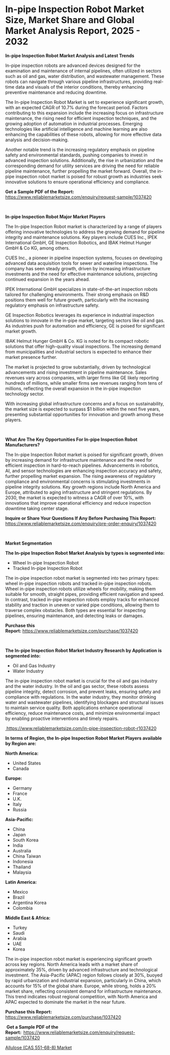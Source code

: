 <p><h1>In-pipe Inspection Robot Market Size, Market Share and Global Market Analysis Report, 2025 - 2032</h1></p><p><strong>In-pipe Inspection Robot Market Analysis and Latest Trends</strong></p>
<p><p>In-pipe inspection robots are advanced devices designed for the examination and maintenance of internal pipelines, often utilized in sectors such as oil and gas, water distribution, and wastewater management. These robots can navigate through various pipeline infrastructures, providing real-time data and visuals of the interior conditions, thereby enhancing preventive maintenance and reducing downtime.</p><p>The In-pipe Inspection Robot Market is set to experience significant growth, with an expected CAGR of 10.7% during the forecast period. Factors contributing to this expansion include the increasing focus on infrastructure maintenance, the rising need for efficient inspection techniques, and the growing adoption of automation in industrial processes. Emerging technologies like artificial intelligence and machine learning are also enhancing the capabilities of these robots, allowing for more effective data analysis and decision-making.</p><p>Another notable trend is the increasing regulatory emphasis on pipeline safety and environmental standards, pushing companies to invest in advanced inspection solutions. Additionally, the rise in urbanization and the corresponding demand for utility services are driving the need for reliable pipeline maintenance, further propelling the market forward. Overall, the in-pipe inspection robot market is poised for robust growth as industries seek innovative solutions to ensure operational efficiency and compliance.</p></p>
<p><strong>Get a Sample PDF of the Report:&nbsp;</strong> <a href="https://www.reliablemarketsize.com/enquiry/request-sample/1037420?utm_campaign=2457&utm_medium=2&utm_source=Github&utm_content=ia&utm_term=21032025&utm_id=in-pipe-inspection-robot">https://www.reliablemarketsize.com/enquiry/request-sample/1037420</a></p>
<p>&nbsp;</p>
<p><strong>In-pipe Inspection Robot Major Market Players</strong></p>
<p><p>The In-pipe Inspection Robot market is characterized by a range of players offering innovative technologies to address the growing demand for pipeline integrity and maintenance solutions. Key players include CUES Inc., IPEK International GmbH, GE Inspection Robotics, and IBAK Helmut Hunger GmbH & Co KG, among others.</p><p>CUES Inc., a pioneer in pipeline inspection systems, focuses on developing advanced data acquisition tools for sewer and waterline inspections. The company has seen steady growth, driven by increasing infrastructure investments and the need for effective maintenance solutions, projecting continued expansion in the years ahead.</p><p>IPEK International GmbH specializes in state-of-the-art inspection robots tailored for challenging environments. Their strong emphasis on R&D positions them well for future growth, particularly with the increasing regulatory emphasis on infrastructure safety.</p><p>GE Inspection Robotics leverages its experience in industrial inspection solutions to innovate in the in-pipe market, targeting sectors like oil and gas. As industries push for automation and efficiency, GE is poised for significant market growth.</p><p>IBAK Helmut Hunger GmbH & Co. KG is noted for its compact robotic solutions that offer high-quality visual inspections. The increasing demand from municipalities and industrial sectors is expected to enhance their market presence further.</p><p>The market is projected to grow substantially, driven by technological advancements and rising investment in pipeline maintenance. Sales revenues vary across companies, with larger firms like GE likely reporting hundreds of millions, while smaller firms see revenues ranging from tens of millions, reflecting the overall expansion in the in-pipe inspection technology sector. </p><p>With increasing global infrastructure concerns and a focus on sustainability, the market size is expected to surpass $1 billion within the next five years, presenting substantial opportunities for innovation and growth among these players.</p></p>
<p>&nbsp;</p>
<p><strong>What Are The Key Opportunities For In-pipe Inspection Robot Manufacturers?</strong></p>
<p><p>The In-pipe Inspection Robot market is poised for significant growth, driven by increasing demand for infrastructure maintenance and the need for efficient inspection in hard-to-reach pipelines. Advancements in robotics, AI, and sensor technologies are enhancing inspection accuracy and safety, further propelling market expansion. The rising awareness of regulatory compliance and environmental concerns is stimulating investments in pipeline integrity solutions. Key growth regions include North America and Europe, attributed to aging infrastructure and stringent regulations. By 2030, the market is expected to witness a CAGR of over 10%, with innovations that improve operational efficiency and reduce inspection downtime taking center stage.</p></p>
<p><strong>Inquire or Share Your Questions If Any Before Purchasing This Report:</strong> <a href="https://www.reliablemarketsize.com/enquiry/pre-order-enquiry/1037420?utm_campaign=2457&utm_medium=2&utm_source=Github&utm_content=ia&utm_term=21032025&utm_id=in-pipe-inspection-robot">https://www.reliablemarketsize.com/enquiry/pre-order-enquiry/1037420</a></p>
<p>&nbsp;</p>
<p><strong>Market Segmentation</strong></p>
<p><strong>The In-pipe Inspection Robot Market Analysis by types is segmented into:</strong></p>
<p><ul><li>Wheel In-pipe Inspection Robot</li><li>Tracked In-pipe Inspection Robot</li></ul></p>
<p><p>The in-pipe inspection robot market is segmented into two primary types: wheel in-pipe inspection robots and tracked in-pipe inspection robots. Wheel in-pipe inspection robots utilize wheels for mobility, making them suitable for smooth, straight pipes, providing efficient navigation and speed. In contrast, tracked in-pipe inspection robots employ tracks for enhanced stability and traction in uneven or varied pipe conditions, allowing them to traverse complex obstacles. Both types are essential for inspecting pipelines, ensuring maintenance, and detecting leaks or damages.</p></p>
<p><strong>Purchase this Report:&nbsp;</strong><a href="https://www.reliablemarketsize.com/purchase/1037420?utm_campaign=2457&utm_medium=2&utm_source=Github&utm_content=ia&utm_term=21032025&utm_id=in-pipe-inspection-robot">https://www.reliablemarketsize.com/purchase/1037420</a></p>
<p>&nbsp;</p>
<p><strong>The In-pipe Inspection Robot Market Industry Research by Application is segmented into:</strong></p>
<p><ul><li>Oil and Gas Industry</li><li>Water Industry</li></ul></p>
<p><p>The in-pipe inspection robot market is crucial for the oil and gas industry and the water industry. In the oil and gas sector, these robots assess pipeline integrity, detect corrosion, and prevent leaks, ensuring safety and compliance with regulations. In the water industry, they monitor drinking water and wastewater pipelines, identifying blockages and structural issues to maintain service quality. Both applications enhance operational efficiency, reduce maintenance costs, and minimize environmental impact by enabling proactive interventions and timely repairs.</p></p>
<p><a href="https://www.reliablemarketsize.com/in-pipe-inspection-robot-r1037420?utm_campaign=2457&utm_medium=2&utm_source=Github&utm_content=ia&utm_term=21032025&utm_id=in-pipe-inspection-robot">&nbsp;https://www.reliablemarketsize.com/in-pipe-inspection-robot-r1037420</a></p>
<p><strong>In terms of Region, the In-pipe Inspection Robot Market Players available by Region are:</strong></p>
<p>
    <p> <strong> North America: </strong>
        <ul>
            <li>United States</li>
            <li>Canada</li>
        </ul>
        </p> 
    <p> <strong> Europe: </strong>
        <ul>
            <li>Germany</li>
            <li>France</li>
            <li>U.K.</li>
            <li>Italy</li>
            <li>Russia</li>
        </ul>
        </p> 
    <p> <strong> Asia-Pacific: </strong>
        <ul>
            <li>China</li>
            <li>Japan</li>
            <li>South Korea</li>
            <li>India</li>
            <li>Australia</li>
            <li>China Taiwan</li>
            <li>Indonesia</li>
            <li>Thailand</li>
            <li>Malaysia</li>
        </ul>
        </p> 
    <p> <strong> Latin America: </strong>
        <ul>
            <li>Mexico</li>
            <li>Brazil</li>
            <li>Argentina Korea</li>
            <li>Colombia</li>
        </ul>
        </p> 
    <p> <strong> Middle East & Africa: </strong>
        <ul>
            <li>Turkey</li>
            <li>Saudi</li>
            <li>Arabia</li>
            <li>UAE</li>
            <li>Korea</li>
        </ul>
    </p>
    </p>
<p><p>The in-pipe inspection robot market is experiencing significant growth across key regions. North America leads with a market share of approximately 35%, driven by advanced infrastructure and technological investment. The Asia-Pacific (APAC) region follows closely at 30%, buoyed by rapid urbanization and industrial expansion, particularly in China, which accounts for 15% of the global share. Europe, while strong, holds a 20% market share, reflecting consistent demand for infrastructure maintenance. This trend indicates robust regional competition, with North America and APAC expected to dominate the market in the near future.</p></p>
<p><strong>Purchase this Report: </strong><a href="https://www.reliablemarketsize.com/purchase/1037420?utm_campaign=2457&utm_medium=2&utm_source=Github&utm_content=ia&utm_term=21032025&utm_id=in-pipe-inspection-robot">https://www.reliablemarketsize.com/purchase/1037420</a></p>
<p>&nbsp;<strong>Get a Sample PDF of the Report:&nbsp;&nbsp;</strong><a href="https://www.reliablemarketsize.com/enquiry/request-sample/1037420?utm_campaign=2457&utm_medium=2&utm_source=Github&utm_content=ia&utm_term=21032025&utm_id=in-pipe-inspection-robot">https://www.reliablemarketsize.com/enquiry/request-sample/1037420</a></p>
<p><strong></strong></p>
<p><p><a href="https://github.com/cheryjhonson/Market-Research-Report-List-1/blob/main/allulose-cas-551-68-8-market.md?utm_campaign=2457&utm_medium=2&utm_source=Github&utm_content=ia&utm_term=21032025&utm_id=in-pipe-inspection-robot">Allulose (CAS 551-68-8) Market</a></p></p>